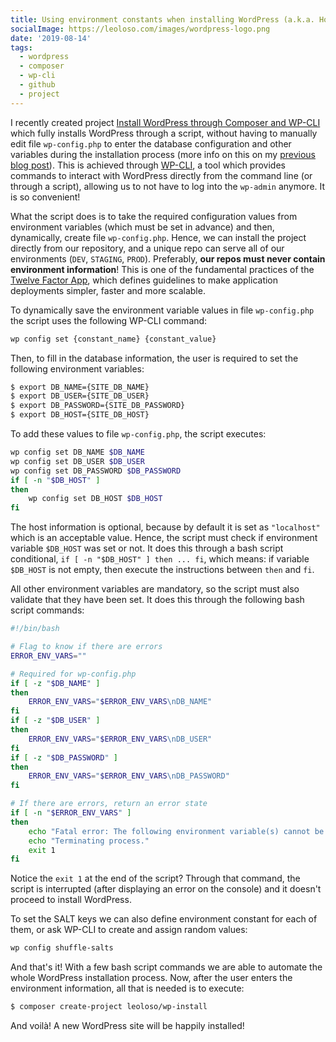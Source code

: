 ```yaml
---
title: Using environment constants when installing WordPress (a.k.a. How to not hardcode wp-config.php)
socialImage: https://leoloso.com/images/wordpress-logo.png
date: '2019-08-14'
tags:
  - wordpress
  - composer
  - wp-cli
  - github
  - project
---
```


I recently created project [Install WordPress through Composer and WP-CLI](https://github.com/leoloso/wp-install)  which fully installs WordPress through a script, without having to manually edit file `wp-config.php` to enter the database configuration and other variables during the installation process (more info on this on my [previous blog post](/posts/wp-install.md)). This is achieved through [WP-CLI](https://wp-cli.org/), a tool which provides commands to interact with WordPress directly from the command line (or through a script), allowing us to not have to log into the `wp-admin` anymore. It is so convenient!

What the script does is to take the required configuration values from environment variables (which must be set in advance) and then, dynamically, create file `wp-config.php`. Hence, we can install the project directly from our repository, and a unique repo can serve all of our environments (`DEV`, `STAGING`, `PROD`). Preferably, **our repos must never contain environment information**! This is one of the fundamental practices of the [Twelve Factor App](http://12factor.net/), which defines guidelines to make application deployments simpler, faster and more scalable.

To dynamically save the environment variable values in file `wp-config.php` the script uses the following WP-CLI command:

```bash
wp config set {constant_name} {constant_value}
```

Then, to fill in the database information, the user is required to set the following environment variables:

```bash
$ export DB_NAME={SITE_DB_NAME}
$ export DB_USER={SITE_DB_USER}
$ export DB_PASSWORD={SITE_DB_PASSWORD}
$ export DB_HOST={SITE_DB_HOST}
```

To add these values to file `wp-config.php`, the script executes:

```bash
wp config set DB_NAME $DB_NAME
wp config set DB_USER $DB_USER
wp config set DB_PASSWORD $DB_PASSWORD 
if [ -n "$DB_HOST" ]
then
    wp config set DB_HOST $DB_HOST
fi
```

The host information is optional, because by default it is set as `"localhost"` which is an acceptable value. Hence, the script must check if environment variable `$DB_HOST` was set or not. It does this through a bash script conditional, `if [ -n "$DB_HOST" ] then ... fi`, which means: if variable `$DB_HOST` is not empty, then execute the instructions between `then` and `fi`.

All other environment variables are mandatory, so the script must also validate that they have been set. It does this through the following bash script commands:

```bash
#!/bin/bash

# Flag to know if there are errors
ERROR_ENV_VARS=""

# Required for wp-config.php
if [ -z "$DB_NAME" ]
then
    ERROR_ENV_VARS="$ERROR_ENV_VARS\nDB_NAME"
fi
if [ -z "$DB_USER" ]
then
    ERROR_ENV_VARS="$ERROR_ENV_VARS\nDB_USER"
fi
if [ -z "$DB_PASSWORD" ]
then
    ERROR_ENV_VARS="$ERROR_ENV_VARS\nDB_PASSWORD"
fi

# If there are errors, return an error state
if [ -n "$ERROR_ENV_VARS" ]
then
    echo "Fatal error: The following environment variable(s) cannot be empty: $ERROR_ENV_VARS"
    echo "Terminating process."
    exit 1
fi
```

Notice the `exit 1` at the end of the script? Through that command, the script is interrupted (after displaying an error on the console) and it doesn't proceed to install WordPress.

To set the SALT keys we can also define environment constant for each of them, or ask WP-CLI to create and assign random values:

```bash
wp config shuffle-salts
```

And that's it! With a few bash script commands we are able to automate the whole WordPress installation process. Now, after the user enters the environment information, all that is needed is to execute:

```bash
$ composer create-project leoloso/wp-install
```

And voilà! A new WordPress site will be happily installed!